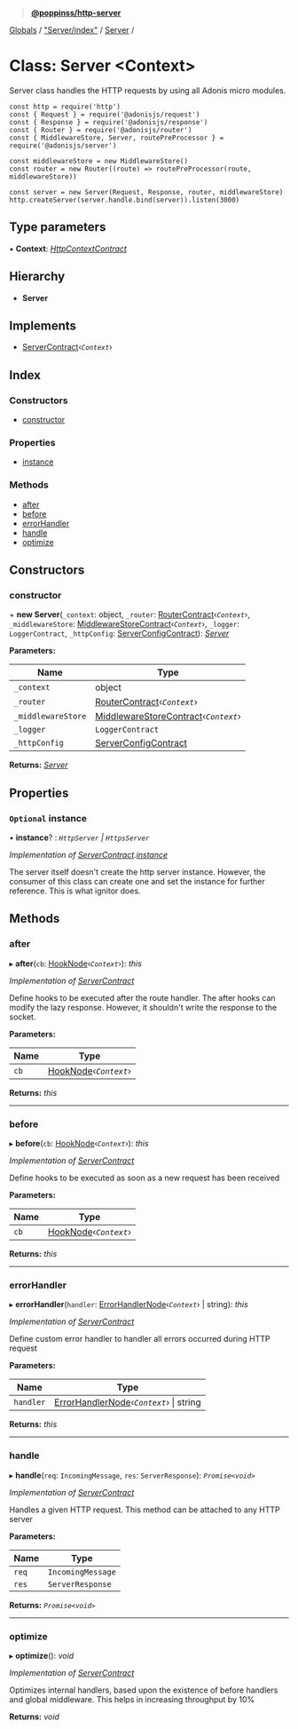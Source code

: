 > **[@poppinss/http-server](../README.md)**

[Globals](../README.md) / ["Server/index"](../modules/_server_index_.md) / [Server](_server_index_.server.md) /

# Class: Server <**Context**>

Server class handles the HTTP requests by using all Adonis micro modules.

```
const http = require('http')
const { Request } = require('@adonisjs/request')
const { Response } = require('@adonisjs/response')
const { Router } = require('@adonisjs/router')
const { MiddlewareStore, Server, routePreProcessor } = require('@adonisjs/server')

const middlewareStore = new MiddlewareStore()
const router = new Router((route) => routePreProcessor(route, middlewareStore))

const server = new Server(Request, Response, router, middlewareStore)
http.createServer(server.handle.bind(server)).listen(3000)
```

## Type parameters

▪ **Context**: *[HttpContextContract](../interfaces/_contracts_.httpcontextcontract.md)*

## Hierarchy

* **Server**

## Implements

* [ServerContract](../interfaces/_contracts_.servercontract.md)‹*`Context`*›

## Index

### Constructors

* [constructor](_server_index_.server.md#constructor)

### Properties

* [instance](_server_index_.server.md#optional-instance)

### Methods

* [after](_server_index_.server.md#after)
* [before](_server_index_.server.md#before)
* [errorHandler](_server_index_.server.md#errorhandler)
* [handle](_server_index_.server.md#handle)
* [optimize](_server_index_.server.md#optimize)

## Constructors

###  constructor

\+ **new Server**(`_context`: object, `_router`: [RouterContract](../interfaces/_contracts_.routercontract.md)‹*`Context`*›, `_middlewareStore`: [MiddlewareStoreContract](../interfaces/_contracts_.middlewarestorecontract.md)‹*`Context`*›, `_logger`: `LoggerContract`, `_httpConfig`: [ServerConfigContract](../modules/_contracts_.md#serverconfigcontract)): *[Server](_server_index_.server.md)*

**Parameters:**

Name | Type |
------ | ------ |
`_context` | object |
`_router` | [RouterContract](../interfaces/_contracts_.routercontract.md)‹*`Context`*› |
`_middlewareStore` | [MiddlewareStoreContract](../interfaces/_contracts_.middlewarestorecontract.md)‹*`Context`*› |
`_logger` | `LoggerContract` |
`_httpConfig` | [ServerConfigContract](../modules/_contracts_.md#serverconfigcontract) |

**Returns:** *[Server](_server_index_.server.md)*

## Properties

### `Optional` instance

• **instance**? : *`HttpServer` | `HttpsServer`*

*Implementation of [ServerContract](../interfaces/_contracts_.servercontract.md).[instance](../interfaces/_contracts_.servercontract.md#optional-instance)*

The server itself doesn't create the http server instance. However, the consumer
of this class can create one and set the instance for further reference. This
is what ignitor does.

## Methods

###  after

▸ **after**(`cb`: [HookNode](../modules/_contracts_.md#hooknode)‹*`Context`*›): *this*

*Implementation of [ServerContract](../interfaces/_contracts_.servercontract.md)*

Define hooks to be executed after the route handler. The after hooks
can modify the lazy response. However, it shouldn't write the
response to the socket.

**Parameters:**

Name | Type |
------ | ------ |
`cb` | [HookNode](../modules/_contracts_.md#hooknode)‹*`Context`*› |

**Returns:** *this*

___

###  before

▸ **before**(`cb`: [HookNode](../modules/_contracts_.md#hooknode)‹*`Context`*›): *this*

*Implementation of [ServerContract](../interfaces/_contracts_.servercontract.md)*

Define hooks to be executed as soon as a new request
has been received

**Parameters:**

Name | Type |
------ | ------ |
`cb` | [HookNode](../modules/_contracts_.md#hooknode)‹*`Context`*› |

**Returns:** *this*

___

###  errorHandler

▸ **errorHandler**(`handler`: [ErrorHandlerNode](../modules/_contracts_.md#errorhandlernode)‹*`Context`*› | string): *this*

*Implementation of [ServerContract](../interfaces/_contracts_.servercontract.md)*

Define custom error handler to handler all errors
occurred during HTTP request

**Parameters:**

Name | Type |
------ | ------ |
`handler` | [ErrorHandlerNode](../modules/_contracts_.md#errorhandlernode)‹*`Context`*› \| string |

**Returns:** *this*

___

###  handle

▸ **handle**(`req`: `IncomingMessage`, `res`: `ServerResponse`): *`Promise<void>`*

*Implementation of [ServerContract](../interfaces/_contracts_.servercontract.md)*

Handles a given HTTP request. This method can be attached to any HTTP
server

**Parameters:**

Name | Type |
------ | ------ |
`req` | `IncomingMessage` |
`res` | `ServerResponse` |

**Returns:** *`Promise<void>`*

___

###  optimize

▸ **optimize**(): *void*

*Implementation of [ServerContract](../interfaces/_contracts_.servercontract.md)*

Optimizes internal handlers, based upon the existence of
before handlers and global middleware. This helps in
increasing throughput by 10%

**Returns:** *void*
